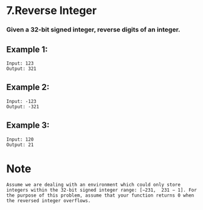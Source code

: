 # 7.Reverse Integer

### Given a 32-bit signed integer, reverse digits of an integer.

## Example 1:

    Input: 123
    Output: 321

## Example 2:
    Input: -123
    Output: -321

## Example 3:

    Input: 120
    Output: 21
# Note
    Assume we are dealing with an environment which could only store integers within the 32-bit signed integer range: [−231,  231 − 1]. For the purpose of this problem, assume that your function returns 0 when the reversed integer overflows.
